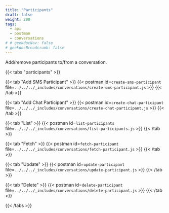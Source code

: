 ```yaml
---
title: "Participants"
draft: false
weight: 200
tags:
  - api
  - postman
  - conversations
# # geekdocNav: false
# geekdocBreadcrumb: false
---
```


Add/remove participants to/from a conversation.

{{< tabs "participants" >}}

{{< tab "Add SMS Participant" >}}
{{< postman id=`create-sms-participant` file=`../../../_includes/conversations/create-sms-participant.js` >}}
{{< /tab >}}

{{< tab "Add Chat Participant" >}}
{{< postman id=`create-chat-participant` file=`../../../_includes/conversations/create-chat-participant.js` >}}
{{< /tab >}}

{{< tab "List" >}}
{{< postman id=`list-participants` file=`../../../_includes/conversations/list-participants.js` >}}
{{< /tab >}}

{{< tab "Fetch" >}}
{{< postman id=`fetch-participant` file=`../../../_includes/conversations/fetch-participant.js` >}}
{{< /tab >}}

{{< tab "Update" >}}
{{< postman id=`update-participant` file=`../../../_includes/conversations/update-participant.js` >}}
{{< /tab >}}

{{< tab "Delete" >}}
{{< postman id=`delete-participant` file=`../../../_includes/conversations/delete-participant.js` >}}
{{< /tab >}}

{{< /tabs >}}
